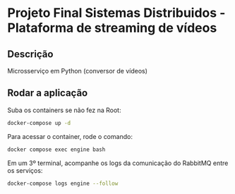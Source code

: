 # Projeto Final Sistemas Distribuidos - Plataforma de streaming de vídeos

## Descrição

Microsserviço em Python (conversor de vídeos)

## Rodar a aplicação

Suba os containers se não fez na Root:

```bash
docker-compose up -d
```

Para acessar o container, rode o comando:

```bash
docker compose exec engine bash
```

Em um 3º terminal, acompanhe os logs da comunicação do RabbitMQ entre os serviços:

```bash
docker-compose logs engine --follow
```
